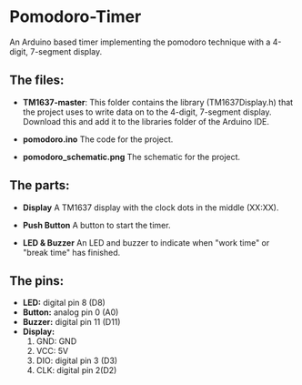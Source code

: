 # Pomodoro-Timer
An Arduino based timer implementing the pomodoro technique with a 4-digit, 7-segment display.



## The files:
* **TM1637-master**:
This folder contains the library (TM1637Display.h) that the project uses to write data on to the 4-digit, 7-segment display. Download this and add it to the libraries folder of the Arduino IDE.

* **pomodoro.ino**
The code for the project.

* **pomodoro_schematic.png**
The schematic for the project.



## **The parts:**
* **Display**
A TM1637 display with the clock dots in the middle (XX:XX).

* **Push Button**
A button to start the timer.

* **LED & Buzzer**
An LED and buzzer to indicate when "work time" or "break time" has finished. 



## The pins:
* **LED:** digital pin 8 (D8)
* **Button:** analog pin 0 (A0)
* **Buzzer:** digital pin 11 (D11)
* **Display:** 
  1. GND: GND
  1. VCC: 5V
  1. DIO: digital pin 3 (D3)
  1. CLK: digital pin 2(D2)
